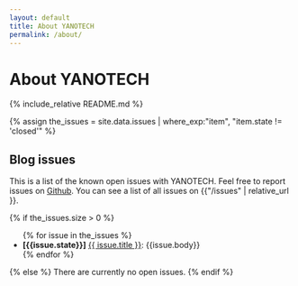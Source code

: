 ```yaml
---
layout: default
title: About YANOTECH
permalink: /about/
---
```


# About YANOTECH
{% include_relative README.md %} <!-- Include relative so that we can use README.md as a base, and keep the styling -->

{% assign the_issues = site.data.issues | where_exp:"item", "item.state != 'closed'" %}
## Blog issues

This is a list of the known open issues with YANOTECH. Feel free to report issues on [Github][yanotech-issues]. You can see a list of all issues on {{"/issues" | relative_url }}.

[yanotech-issues]: https://github.com/juandesant/YANOTECH/issues "Issues on YANOTECH repository."

{% if the_issues.size > 0 %} <!-- We only show the Blog issues section if the JSON file has at least one entry -->
<ul>
{% for issue in the_issues %}
<li><strong>[{{issue.state}}]</strong> <a href="{{issue.html_url}}">{{ issue.title }}</a>: {{issue.body}}</li>
{% endfor %}
</ul>
{% else %}
There are currently no open issues. 
{% endif %} <!-- if the_issues.size > 0 -->